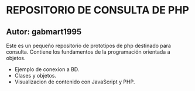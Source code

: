 # REPOSITORIO DE CONSULTA DE PHP

## Autor: gabmart1995

Este es un pequeño repositorio de prototipos de php destinado para consulta. Contiene los fundamentos de la programación orientada a objetos.

- Ejemplo de conexion a BD.
- Clases y objetos.
- Visualizacion de contenido con JavaScript y PHP.